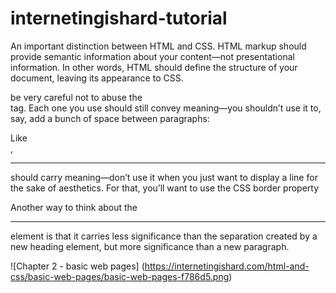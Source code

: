 # internetingishard-tutorial

An important distinction between HTML and CSS. HTML markup should provide semantic information about your content—not presentational information. In other words, HTML should define the structure of your document, leaving its appearance to CSS.

be very careful not to abuse the <br/> tag. Each one you use should still convey meaning—you shouldn’t use it to, say, add a bunch of space between paragraphs:

Like <br/>, <hr/> should carry meaning—don’t use it when you just want to display a line for the sake of aesthetics. For that, you’ll want to use the CSS border property

Another way to think about the <hr/> element is that it carries less significance than the separation created by a new heading element, but more significance than a new paragraph.

![Chapter 2 - basic web pages]
(https://internetingishard.com/html-and-css/basic-web-pages/basic-web-pages-f786d5.png)